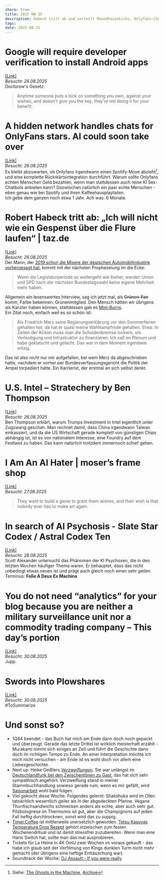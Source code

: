 ```yaml
---
share: true
title: 2025 KW 35
description: Habeck tritt ab und verteilt Roundhousekicks, Onlyfans-Chatter fürchten um ihren Job, die US Regierung steigt bei Intel ein.
tags:
date: 2025-08-31
---
```

# Google will require developer verification to install Android apps  
[\[Link\]](https://9to5google.com/2025/08/25/android-apps-developer-verification/)  
*Besucht: 26.08.2025*  
Doctorow's Gesetz:  
> Anytime someone puts a lock on something you own, against your wishes, and doesn't give you the key, they're not doing it for your benefit.  
  
# A hidden network handles chats for OnlyFans stars. AI could soon take over  
[\[Link\]](https://restofworld.org/2025/onlyfans-ai-dm-bots/)  
*Besucht: 26.08.2025*  
Es bleibt abzuwarten, ob Onlyfans irgendwann einen Spotify-Move abzieht[^1], und eine komplette Rückwärtsintegration durchführt. Warum sollte Onlyfans echten Menschen Geld bezahlen, wenn man stattdessen auch reine KI Sex-Chatbots anbieten kann? Dazwischen natürlich ein paar echte Menschen - eben genau wie bei Spotify und ihren Kaffeehausplaylisten.  
Ich gebe dem ganzen noch etwa 1 Jahr. Ach was. 6 Monate.  
  
# Robert Habeck tritt ab: „Ich will nicht wie ein Gespenst über die Flure laufen“ | taz.de  
[\[Link\]](https://taz.de/Robert-Habeck-tritt-zurueck/!6106347/)  
*Besucht: 26.08.2025*  
Der Mann, der [2019 schon die Misere der deutschen Automobilindustrie vorhergesagt hat](https://archive.is/Zd8PA), kommt mit der nächsten Prophezeiung im die Ecke:  
  
> Wenn die Legislaturperiode so weitergeht wie bisher, werden Union und SPD nach der nächsten Bundestagswahl keine eigene Mehrheit mehr haben.  
  
Allgemein ein lesenswertes Interview, sag ich jetzt mal, als ~~Grünen-Fan~~ komm, Farbe bekennen: Grünenmitglied. Den Mensch hätten wir übrigens als Kanzler haben können, stattdessen gab es [Mini-Burns](https://www.youtube.com/watch?v=FYAqvdloGDU).  
Ein Zitat noch, einfach weil es so schön ist:  
> Als Friedrich Merz seine Regierungserklärung vor den Sommerferien gehalten hat, da hat er quasi meine Wahlkampfrede gehalten. Etwa: In Zeiten der Krisen muss man die Schuldenbremse lockern, um Verteidigung und Infrastruktur zu finanzieren. Ich saß im Plenum und habe geklatscht und gelacht. Das war in dem Moment irgendwie witzig.  
  
Das ist also nicht nur mir aufgefallen, bei wem Merz da abgeschrieben hatte, nachdem er vorher per Bundesverfassungsgericht die Politik der Ampel torpediert hatte. Ein Karrierist, der erstmal an sich selbst denkt.  
  
[^1]: Siehe: [The Ghosts in the Machine](http://www.harpers.org/archive/2025/01/the-ghosts-in-the-machine-liz-pelly-spotify-musicians/), [Archive](https://archive.is/dudYu)  
  
# U.S. Intel – Stratechery by Ben Thompson  
[\[Link\]](https://stratechery.com/2025/u-s-intel/)  
*Besucht: 26.08.2025*  
Ben Thompson erklärt, warum Trumps Investment in Intel eigentlich unter Zugzwang geschah. Man rechnet damit, dass China irgendwann Taiwan einkassiert, und da die US Wirtschaft gerade komplett von günstigen Chips abhängig ist, ist es von nationalem Interesse, eine Foundry auf dem Festland zu haben. Das kann natürlich trotzdem immernoch schief gehen.  
  
# I Am An AI Hater | moser’s frame shop  
[\[Link\]](https://anthonymoser.github.io/writing/ai/haterdom/2025/08/26/i-am-an-ai-hater.html)  
*Besucht: 27.08.2025*  
  
> They want to build a genie to grant them wishes, and their wish is that nobody ever has to make art again.  
# In search of AI Psychosis - Slate Star Codex / Astral Codex Ten  
[\[Link\]](https://www.astralcodexten.com/p/in-search-of-ai-psychosis)  
*Besucht: 28.08.2025*  
Scott Alexander untersucht das Phänomen der KI Psychosen, die in den letzten Wochen häufiger Thema waren. Er behauptet, dass das nicht unbedingt etwas neues ist und prägt auch gleich noch einen sehr geilen Terminus: **Folie A Deux Ex Machina**  
  
# You do not need “analytics” for your blog because you are neither a military surveillance unit nor a commodity trading company – This day’s portion  
[\[Link\]](https://www.thisdaysportion.com/posts/contra-analytics/)  
*Besucht: 30.08.2025*  
Jupp.  
# Swords into Plowshares  
[\[Link\]](https://2ndbreakfast.audreywatters.com/swords-into-plowshares/)  
*Besucht: 30.08.2025*  
#ToSummarize  
  
# Und sonst so?  
- 1Q84 beendet - das Buch hat mich am Ende dann doch noch gepackt und überzeugt. Gerade das letzte Drittel ist wirklich meisterhaft erzählt - Murakami nimmt sich einiges an Zeit und führt die Geschichte dann doch im richtigen Tempo zu Ende. An einer Interpretation möchte ich mich nicht versuchen - am Ende ist es wohl doch vor allem eine Liebesgeschichte.  
- Next up: Heike Geißlers [*Verzweiflungen*](https://www.perlentaucher.de/buch/heike-geissler/verzweiflungen.html). Sie war unlängst im [Deutschlandfunk bei den Zwischentönen zu Gast](https://www.deutschlandfunk.de/autorin-heike-geissler-es-ist-schoen-in-gesellschaft-eines-textes-zu-sein-102.html), das hat sich sehr sympathisch angehört. Verzweiflung stand in meiner Stammbuchhandlung sowieso gerade rum; wenn es mir gefällt, wird  [Saisonarbeit](https://www.perlentaucher.de/buch/heike-geissler/saisonarbeit.html) wohl bald folgen.  
- Viel gekocht diese Woche. Folgendes gelernt: Shakshuka wird im Ofen tatsächlich wesentlich geiler als in der abgedeckten Pfanne. Vegane Thunfischsandwichs schmecken anders als echte, aber auch sehr gut. Pilzbolognese im Thermomix ist gut, aber die Champignons auf jeden Fall heftig durchtrocknen, sonst wird das zu suppig.  
- [Timer.Coffee](https://www.timer.coffee/) ist mittlerweile unersetzlich geworden. [Tetsu Kasuyas Temperature Drop Rezept](https://www.youtube.com/watch?v=gC8K40kZ_6E) gehört inzwischen zum festen Wochenendritual und ist damit stressfrei zuzubereiten. Wenn man eine Hario Switch hat, sollte man das mal ausprobieren.  
- Tickets für La Heine in 4K OmU zwei Wochen im voraus gekauft - das habe ich glaub seit der Verfilmung von Kings dunklen Turm nicht mehr gemacht (der übrigens eine heftige Enttäuschung war).  
- Soundtrack der Woche: [DJ Assault - If you were really](https://www.youtube.com/watch?v=MjGelcuBVyA)